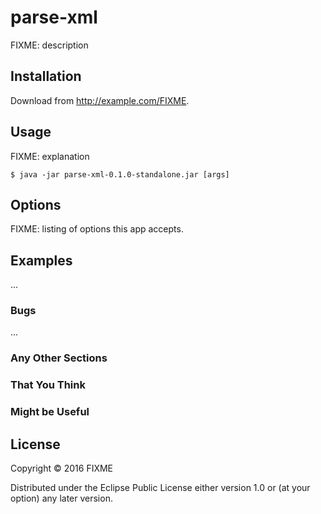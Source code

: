 # parse-xml

FIXME: description

## Installation

Download from http://example.com/FIXME.

## Usage

FIXME: explanation

    $ java -jar parse-xml-0.1.0-standalone.jar [args]

## Options

FIXME: listing of options this app accepts.

## Examples

...

### Bugs

...

### Any Other Sections
### That You Think
### Might be Useful

## License

Copyright © 2016 FIXME

Distributed under the Eclipse Public License either version 1.0 or (at
your option) any later version.
